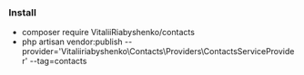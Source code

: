 ### Install
- composer require VitaliiRiabyshenko/contacts
- php artisan vendor:publish --provider='Vitaliiriabyshenko\Contacts\Providers\ContactsServiceProvider' --tag=contacts
